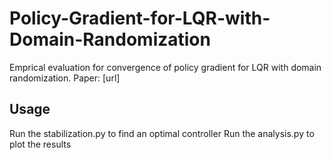 # Policy-Gradient-for-LQR-with-Domain-Randomization

Emprical evaluation for convergence of policy gradient for LQR with domain randomization.
Paper: [url]

## Usage

Run the stabilization.py to find an optimal controller
Run the analysis.py to plot the results